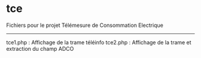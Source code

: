 # tce
Fichiers pour le projet Télémesure de Consommation Electrique
______________________________________________________________

tce1.php : Affichage de la trame téléinfo
tce2.php : Affichage de la trame et extraction du champ ADCO
